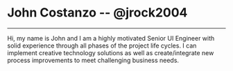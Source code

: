 # John Costanzo -- @jrock2004
---
Hi, my name is John and I am a highly motivated Senior UI Engineer with solid experience through all phases of the project life cycles. I can implement creative technology solutions as well as create/integrate new process improvements to meet challenging business needs. 

<!--
**jrock2004/jrock2004** is a ✨ _special_ ✨ repository because its `README.md` (this file) appears on your GitHub profile.

Here are some ideas to get you started:

- 🔭 I’m currently working on ...
- 🌱 I’m currently learning ...
- 👯 I’m looking to collaborate on ...
- 🤔 I’m looking for help with ...
- 💬 Ask me about ...
- 📫 How to reach me: ...
- 😄 Pronouns: ...
- ⚡ Fun fact: ...
-->
